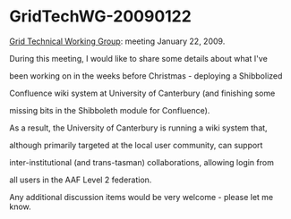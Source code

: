 # GridTechWG-20090122

[Grid Technical Working Group](/wiki/spaces/BeSTGRID/pages/3816950451): meeting January 22, 2009.

During this meeting, I would like to share some details about what I've

been working on in the weeks before Christmas - deploying a Shibbolized

Confluence wiki system at University of Canterbury (and finishing some

missing bits in the Shibboleth module for Confluence).

As a result, the University of Canterbury is running a wiki system that,

although primarily targeted at the local user community, can support

inter-institutional (and trans-tasman) collaborations, allowing login from

all users in the AAF Level 2 federation.

Any additional discussion items would be very welcome - please let me know.
